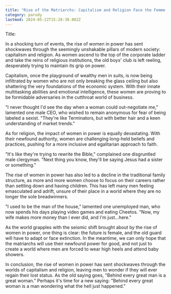 ```yaml
---
title: "Rise of the Matriarchs: Capitalism and Religion Face the Femme Fatale"
category: parody
lastmod: 2024-05-22T15:28:30.002Z
---
```


Title: 

In a shocking turn of events, the rise of women in power has sent shockwaves through the seemingly unshakable pillars of modern society: capitalism and religion. As women ascend to the top of the corporate ladder and take the reins of religious institutions, the old boys' club is left reeling, desperately trying to maintain its grip on power.

Capitalism, once the playground of wealthy men in suits, is now being infiltrated by women who are not only breaking the glass ceiling but also shattering the very foundations of the economic system. With their innate multitasking abilities and emotional intelligence, these women are proving to be formidable adversaries in the cutthroat world of business.

"I never thought I'd see the day when a woman could out-negotiate me," lamented one male CEO, who wished to remain anonymous for fear of being labeled a sexist. "They're like Terminators, but with better hair and a keen understanding of market trends."

As for religion, the impact of women in power is equally devastating. With their newfound authority, women are challenging long-held beliefs and practices, pushing for a more inclusive and egalitarian approach to faith.

"It's like they're trying to rewrite the Bible," complained one disgruntled male clergyman. "Next thing you know, they'll be saying Jesus had a sister or something."

The rise of women in power has also led to a decline in the traditional family structure, as more and more women choose to focus on their careers rather than settling down and having children. This has left many men feeling emasculated and adrift, unsure of their place in a world where they are no longer the sole breadwinners.

"I used to be the man of the house," lamented one unemployed man, who now spends his days playing video games and eating Cheetos. "Now, my wife makes more money than I ever did, and I'm just...here."

As the world grapples with the seismic shift brought about by the rise of women in power, one thing is clear: the future is female, and the old guard will have to adapt or face extinction. In the meantime, we can only hope that the matriarchs will use their newfound power for good, and not just to create a world where men are forced to wear high heels and attend baby showers.

In conclusion, the rise of women in power has sent shockwaves through the worlds of capitalism and religion, leaving men to wonder if they will ever regain their lost status. As the old saying goes, "Behind every great man is a great woman." Perhaps it's time for a new saying: "Behind every great woman is a man wondering what the hell just happened."
